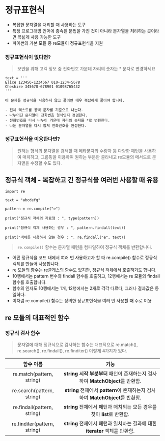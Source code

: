 # 정규표현식

- 복잡한 문자열을 처리할 때 사용하는 도구
- 특정 프로그래밍 언어에 종속된 문법을 가진 것이 아니라 문자열을 처리하는 곳이라면 폭넓게 사용 가능한 도구
- 파이썬의 기본 모듈 중 re모듈이 정규표현식을 지원

### 정규표현식이 없다면?

> 보안을 위해 고객 정보 중 전화번호 가운데 자리의 숫자는 * 문자로 변경하세요
```
text = '''
Elice 123456-1234567 010-1234-5678
Cheshire 345678-678901 01098765432
'''
```
    이 문제를 정규식을 사용하지 않고 풀려면 매우 복잡하게 풀어야 합니다.

    - 전체 텍스트를 공백 문자를 기준으로 나눈다.
    - 나누어진 문자열이 전화번호 형식인지 점검한다.
    - 전화번호를 다시 나누어 가운데 자리의 숫자를 *로 변환한다.
    - 나눈 문자열을 다시 합쳐 전화번호를 완성한다.

### 정규표현식을 이용한다면?

> 원하는 형식의 문자열을 검색할 때 메타문자와 수량자 등 다양한 패턴을 사용하여 매치하고, 
그룹핑을 이용하여 원하는 부분만 골라내고 re모듈의 메서드로 문자열을 수정할 수도 있다.

## 정규식 객체 - 복잡하고 긴 정규식을 여러번 사용할 때 유용

```
import re

text = "abcdefg"

pattern = re.compile("e")

print("정규식 객체의 자료형 : ", type(pattern))

print("정규식 객체 사용하는 경우 : ", pattern.findall(text))

print("객체를 사용하지 않는 경우 : ", re.findall("e", text))
```

> ```re.compile()``` 함수는 문자열 패턴을 컴파일하여 정규식 객체를 반환합니다.

- 어떤 정규식을 코드 내에서 여러 번 사용하고자 할 때 re.compile() 함수로 정규식 객체를 만들어 사용합니다.
- re 모듈의 함수는 re클래스의 함수도 있지만, 정규식 객체에서 호출하기도 합니다.
- 10행에서는 pattern 변수의 findall 함수를 호출하고, 12행에서는 re 모듈의 findall 함수를 호출합니다.
- 함수의 인자도 10행에서는 1개, 12행에서는 2개로 각각 다르다, 그러나 결과값은 동일하다.
- 이처럼 re.compile() 함수는 정의한 정규표현식을 여러 번 사용할 때 주로 이용

## re 모듈의 대표적인 함수

### 정규식 검사 함수

> 문자열에 대해 정규식으로 검사하는 함수는 대표적으로 re.match(), re.search(), re.findall(), re.finditer() 이렇게 4가지가 있다.

| 함수 이름 | 기능 |
|:---:|:---:|
| re.match(pattern, string)	| **string** **시작 부분부터** 패턴이 존재하는지 검사하여 **MatchObject**를 반환함. |
| re.search(pattern, string) | **string** 전체에서 **pattern**이 존재하는지 검사하여 **MatchObject**를 반환함. |
| re.findall(pattern, string) | **string** 전체에서 패턴과 매치되는 모든 경우를 찾아 **list**로 반환함. |
| re.finditer(pattern, string) | **string** 전체에서 패턴과 일치하는 결과에 대한 **iterater** 객체를 반환함. |
